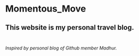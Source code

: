 # Momentous_Move
## This website is my personal travel blog.<br><br>
###### Inspired by personal blog of Github member Madhur.
